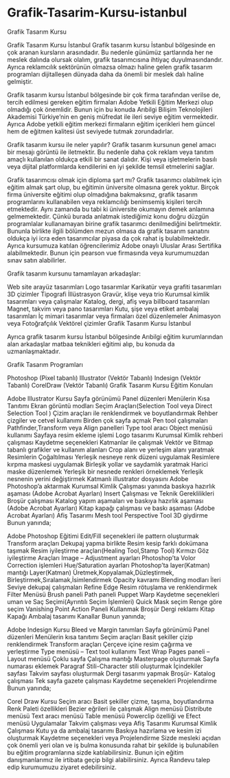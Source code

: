 # Grafik-Tasarim-Kursu-istanbul
Grafik Tasarım Kursu 

Grafik Tasarım Kursu İstanbul
Grafik tasarım kursu İstanbul bölgesinde en çok aranan kursların arasındadır. Bu nedenle günümüz şartlarında her ne meslek dalında olursak olalım, grafik tasarımcısına ihtiyaç duyulmasındandır. Ayrıca reklamcılık sektörünün olmazsa olmazı haline gelen grafik tasarım programları dijitalleşen dünyada daha da önemli bir meslek dalı haline gelmiştir.

Grafik tasarım kursu İstanbul bölgesinde bir çok firma tarafından verilse de, tercih edilmesi gereken eğitim firmaları Adobe Yetkili Eğitim Merkezi olup olmadığı çok önemlidir. Bunun için bu konuda Arıbilgi Bilişim Teknolojileri Akademisi Türkiye’nin en geniş müfredat ile ileri seviye eğitim vermektedir. Ayrıca Adobe yetkili eğitim merkezi firmaların eğitim içerikleri hem güncel hem de eğitmen kalitesi üst seviyede tutmak zorundadırlar.

Grafik tasarım kursu ile neler yapılır?
Grafik tasarım kursunun genel amacı bir mesajı görüntü ile iletmektir. Bu nedenle daha çok reklam veya tanıtım amaçlı kullanılan oldukça etkili bir sanat dalıdır. Kişi veya işletmelerin basılı veya dijital platformlarda kendilerini en iyi şekilde temsil etmelerini sağlar.

Grafik tasarımcısı olmak için diploma şart mı?
Grafik tasarımcı olabilmek için eğitim almak şart olup, bu eğitimin üniversite olmasına gerek yoktur. Birçok firma üniversite eğitimi olup olmadığına bakmaksınız, grafik tasarım programlarını kullanabilen veya reklamcılığı benimsemiş kişileri tercih etmektedir. Aynı zamanda bu tabi ki üniversite okumayın demek anlamına gelmemektedir. Çünkü burada anlatmak istediğimiz konu doğru düzgün programlalar kullanamayan birine grafik tasarımcı denilmediğini belirtmektir. Bununla birlikte ilgili bölümden mezun olmasa da grafik tasarım sanatını oldukça iyi icra eden tasarımcılar piyasa da çok rahat iş bulabilmektedir. Ayrıca kursumuza katılan öğrencilerimiz Adobe onaylı Uluslar Arası Sertifika alabilmektedir. Bunun için pearson vue firmasında veya kurumumuzdan sınav satın alabilirler.

Grafik tasarım kursunu tamamlayan arkadaşlar:

Web site arayüz tasarımları
Logo tasarımlar
Karikatür veya grafiti tasarımları
3D çizimler
Tipografi
İllüstrasyon
Gravür, klişe veya trio
Kurumsal kimlik tasarımları veya çalışmalar
Katalog, dergi, afiş veya billboard tasarımları
Magnet, takvim veya pano tasarımları
Kutu, şişe veya etiket ambalaj tasarımları
İç mimari tasarımlar veya firmaları özel düzenlemeler
Animasyon veya Fotoğrafçılık
Vektörel çizimler
Grafik Tasarım Kursu İstanbul

Ayrıca grafik tasarım kursu İstanbul bölgesinde Arıbilgi eğitim kurumlarından alan arkadaşlar matbaa teknikleri eğitimi alıp, bu konuda da uzmanlaşmaktadır.

Grafik Tasarım Programları

Photoshop (Pixel tabanlı)
Illustrator (Vektör Tabanlı)
Indesign (Vektör Tabanlı)
CorelDraw (Vektör Tabanlı)
Grafik Tasarım Kursu Eğitim Konuları

Adobe Illustrator Kursu
Sayfa görünümü
Panel düzenleri
Menülerin Kısa Tanıtımı
 Ekran görüntü modları
Seçim Araçları(Selection Tool veya  Direct Selection Tool )
 Çizim araçları ile renklendirmek ve boyutlandırmak
 Rehber çizgiler ve cetvel kullanımı
 Birden çok sayfa açmak
 Pen tool çalışmaları
 Pathfinder,Transform veya Align panelleri
 Type tool aracı
 Object menüsü kullanımı
 Sayfaya resim ekleme işlemi
 Logo tasarımı
 Kurumsal Kimlik rehberi çalışması
 Kaydetme seçenekleri
 Katmanlar ile çalışmak
 Vektör ve Bitmap tabanlı grafikler ve kullanım alanları
 Crop alanı ve yerleşim alanı yaratmak
 Resimlerin Çoğaltılması
 Yerleşik nesneye renk düzeni uygulamak
 Resimlere kırpma maskesi uygulamak
 Birleşik yollar ve saydamlık yaratmak
 Harici maske düzenlemek
 Yerleşik bir nesnede renkleri örneklemek
 Yerleşik nesnenin yerini değiştirmek
 Katmanlı illustrator dosyasını Adobe Photoshop’a
aktarmak
 Kurumsal Kimlik Çalışması yanında
baskıya hazırlık aşaması (Adobe Acrobat Ayarları)
 Insert Çalışması ve Teknik Gereklilikleri
 Broşür çalışması
 Katalog yapım aşamaları ve baskıya hazırlık aşaması
(Adobe Acrobat Ayarları)
 Kitap kapağı çalışması ve baskı aşaması (Adobe Acrobat
Ayarları)
 Afiş Tasarımı
 Mesh tool
 Perspective Tool
 3D giydirme
Bunun yanında;

Adobe Photoshop Eğitimi
Edit/Fill seçenekleri ile pattern oluşturmak
Transform araçları
Dekupaj yapma birlikte Resim kesip farklı dokümana taşımak
Resim iyileştirme araçları(Healing Tool,Stamp Tool)
Kırmızı Göz iyileştirme Araçları
Image – Adjustment ayarları
Photoshop’ta Volor Correction işlemleri
Hue/Saturation ayarları
Photoshop’ta layer(Katman) mantığı
Layer(Katman) Üretmek,Kopyalamak,Düzleştirmek,
Birleştirmek,Sıralamak,İsimlendirmek
Opacity kavramı
Blending modları
İleri Seviye dekupaj çalışmaları
Refine Edge
Resim rötuşlama ve renklendirmek
Filter Menüsü
Brush paneli
Path paneli
Puppet Warp
Kaydetme seçenekleri
uman ve Saç Seçimi(Ayrıntılı Seçim İşlemleri)
Quick Mask seçim
Renge göre seçim
Vanishing Point
Action Paneli Kullanmak
Broşür
Dergi reklamı
Kitap Kapağı
Ambalaj tasarımı
Kanallar
Bunun yanında;

Adobe Indesign Kursu
Bleed ve Margin tanımları
Sayfa görünümü
Panel düzenleri
Menülerin kısa tanıtımı
Seçim araçları
Basit şekiller çizip renklendirmek
Transform araçları
Çerçeve içine resim çağırma ve yerleştirme
Type menüsü – Text tool kullanımı
Text Wrap
Pages paneli – Layout menüsü
Çoklu sayfa Çalışma mantığı
Masterpage oluşturmak
Sayfa numarası eklemek
Paragraf Stili-Character stili oluşturmak
İçindekiler sayfası
Takvim sayfası oluşturmak
Dergi tasarımı yapmak
Broşür- Katalog çalışması
Tek sayfa gazete çalışması
Kaydetme seçenekleri
Projelendirme
Bunun yanında;

Corel Draw Kursu
Seçim aracı
Basit şekiller çizme, taşıma, boyutlandırma
Renk Paleti özellikleri
Bezier eğrileri ile çalışmak
Align menüsü
Distribute menüsü
Text aracı menüsü
Table menüsü
Powerclip özelliği ve Efect menüsü
Uygulamalar
Takvim çalışması veya Afiş Tasarımı
Kurumsal Kimlik Çalışması
Kutu ya da ambalaj tasarımı
Baskıya hazırlama ve kesim izi oluşturmak
Kaydetme seçenekleri veya Projelendirme
Sizde mesleki açıdan çok önemli yeri olan ve iş bulma konusunda rahat bir şekilde iş bulunabilen bu eğitim programlarına sizde katılabilirsiniz. Bunun için eğitim danışmanlarımız ile irtibata geçip bilgi alabilirsiniz. Ayrıca Randevu talep edip kurumumuzu ziyaret edebilirsiniz.
